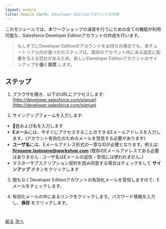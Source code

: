 ```yaml
---
layout: module
title: Module 1&#58; Developer Editionアカウントの作成
---
```

このモジュールでは、本ワークショップの演習を行うにための全ての機能が利用可能な、Salesforce Developer Editionアカウントの作成を行います。

> もしすでにDeveloper Editionのアカウントをお持ちの場合でも、本チュートリアル内の幾つかのステップは、既存のアカウント内にある設定に影響を与える恐れがあるため、新しいDeveloper Editionアカウントのサインアップを**強く推奨** します。


## ステップ

1. ブラウザを開き、以下のURLにアクセスします: [http://developer.salesforce.com/signup](http://developer.salesforce.com/signup)

2. サインアップフォームを入力します:
  - 姓および名を入力します
  - **Eメール**には、今すぐにアクセスすることのできるEメールアドレスを入力します。(アカウント有効化のためのメールを受信する必要があります)
  - **ユーザ名**には、Eメールアドレス形式の一意なIDが必要となります。例えば: **firsname.lastname@workshop.com** (既存のEメールアドレスである必要はありません : ユーザ名はEメールの送信・受信には使われません。)
  - マスターサブスクリプション契約を読み同意する場合はチェックをして **サインアップ** ボタンをクリックします

3. 間もなくDeveloper Editionアカウントの有効化メールを受信しますので、Eメールをチェックします。

4. 有効化メールの中にあるリンクをクリックします。パスワード情報を入力し、**保存** をクリックします。


<div class="row" style="margin-top:40px;">
<div class="col-sm-12">
<a href="index.html" class="btn btn-default"><i class="glyphicon glyphicon-chevron-left"></i> 戻る</a>
<a href="setup-environment.html" class="btn btn-default pull-right">次へ <i class="glyphicon glyphicon-chevron-right"></i></a>
</div>
</div>
